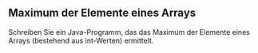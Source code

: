 ## Maximum der Elemente eines Arrays

Schreiben Sie ein Java-Programm, das das Maximum der Elemente eines Arrays (bestehend aus int-Werten) ermittelt.